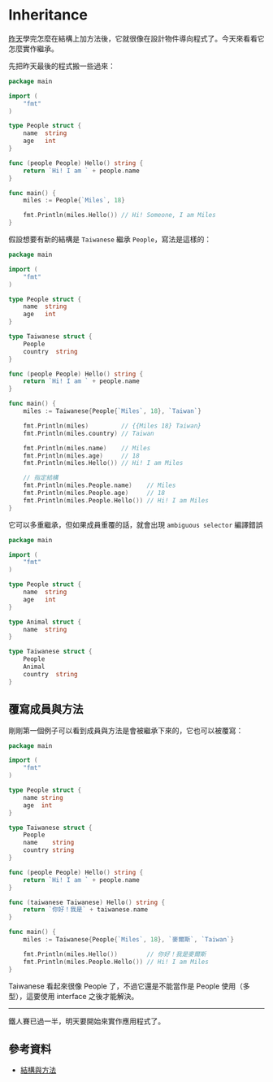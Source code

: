 # Inheritance

[昨天][Day 14]學完怎麼在結構上加方法後，它就很像在設計物件導向程式了。今天來看看它怎麼實作繼承。

先把昨天最後的程式搬一些過來：

```go
package main

import (
	"fmt"
)

type People struct {
	name  string
	age   int
}

func (people People) Hello() string {
	return `Hi! I am ` + people.name
}

func main() {
	miles := People{`Miles`, 18}

	fmt.Println(miles.Hello()) // Hi! Someone, I am Miles
}
```

假設想要有新的結構是 `Taiwanese` 繼承 `People`，寫法是這樣的：

```go
package main

import (
	"fmt"
)

type People struct {
	name  string
	age   int
}

type Taiwanese struct {
	People
	country  string
}

func (people People) Hello() string {
	return `Hi! I am ` + people.name
}

func main() {
	miles := Taiwanese{People{`Miles`, 18}, `Taiwan`}

	fmt.Println(miles)         // {{Miles 18} Taiwan}
	fmt.Println(miles.country) // Taiwan

	fmt.Println(miles.name)    // Miles
	fmt.Println(miles.age)     // 18
	fmt.Println(miles.Hello()) // Hi! I am Miles

	// 指定結構
	fmt.Println(miles.People.name)    // Miles
	fmt.Println(miles.People.age)     // 18
	fmt.Println(miles.People.Hello()) // Hi! I am Miles
}
```

它可以多重繼承，但如果成員重覆的話，就會出現 `ambiguous selector` 編譯錯誤

```go
package main

import (
	"fmt"
)

type People struct {
	name  string
	age   int
}

type Animal struct {
	name  string
}

type Taiwanese struct {
	People
	Animal
	country  string
}
```

## 覆寫成員與方法

剛剛第一個例子可以看到成員與方法是會被繼承下來的，它也可以被覆寫：

```go
package main

import (
	"fmt"
)

type People struct {
	name string
	age  int
}

type Taiwanese struct {
	People
	name    string
	country string
}

func (people People) Hello() string {
	return `Hi! I am ` + people.name
}

func (taiwanese Taiwanese) Hello() string {
	return `你好！我是` + taiwanese.name
}

func main() {
	miles := Taiwanese{People{`Miles`, 18}, `麥爾斯`, `Taiwan`}

	fmt.Println(miles.Hello())        // 你好！我是麥爾斯
	fmt.Println(miles.People.Hello()) // Hi! I am Miles
}
```

Taiwanese 看起來很像 People 了，不過它還是不能當作是 People 使用（多型），這要使用 interface 之後才能解決。

---

鐵人賽已過一半，明天要開始來實作應用程式了。

## 參考資料

* [結構與方法](https://openhome.cc/Gossip/Go/Method.html)

[Day 14]: day14.md

